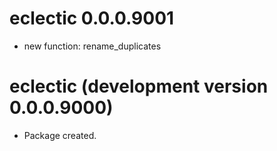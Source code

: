 # eclectic 0.0.0.9001

* new function: rename_duplicates

# eclectic (development version 0.0.0.9000)

* Package created.
